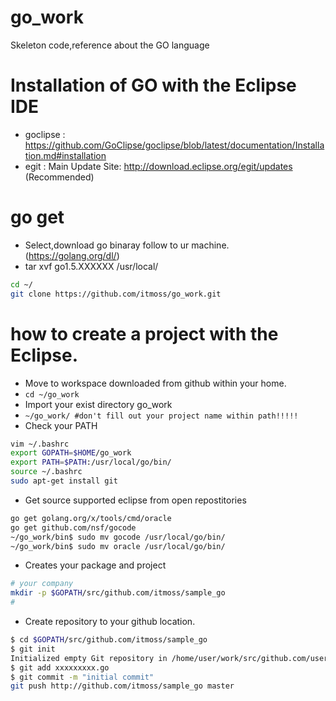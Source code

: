 # go_work
Skeleton code,reference about the GO language

# Installation of GO with the Eclipse IDE 
- goclipse : https://github.com/GoClipse/goclipse/blob/latest/documentation/Installation.md#installation
- egit : Main Update Site: http://download.eclipse.org/egit/updates (Recommended)


# go get 
- Select,download go binaray follow to ur machine. (https://golang.org/dl/)
- tar xvf go1.5.XXXXXX /usr/local/

```sh 
cd ~/
git clone https://github.com/itmoss/go_work.git

```
# how to create a project with the Eclipse. 
- Move to workspace downloaded from github within your home. 
- `cd ~/go_work` 
- Import your exist directory go_work 
- `~/go_work/ #don't fill out your project name within path!!!!!` 
- Check your PATH 
```sh
vim ~/.bashrc
export GOPATH=$HOME/go_work
export PATH=$PATH:/usr/local/go/bin/
source ~/.bashrc
sudo apt-get install git
```
- Get source supported eclipse from open repostitories 

```sh 
go get golang.org/x/tools/cmd/oracle
go get github.com/nsf/gocode
~/go_work/bin$ sudo mv gocode /usr/local/go/bin/
~/go_work/bin$ sudo mv oracle /usr/local/go/bin/

```


- Creates your package and project 
```sh 
# your company
mkdir -p $GOPATH/src/github.com/itmoss/sample_go
#
```


- Create repository to your github location. 
```sh 
$ cd $GOPATH/src/github.com/itmoss/sample_go
$ git init
Initialized empty Git repository in /home/user/work/src/github.com/user/hello/.git/
$ git add xxxxxxxxx.go
$ git commit -m "initial commit"
git push http://github.com/itmoss/sample_go master
```







